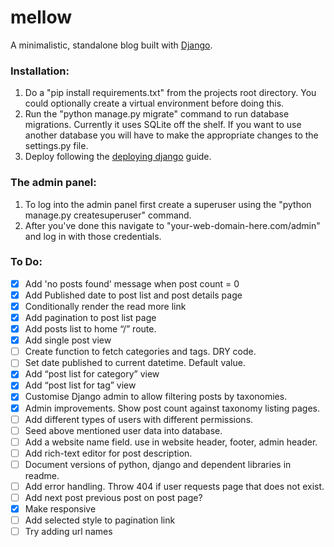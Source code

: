 # mellow
A minimalistic, standalone blog built with [Django](https://www.djangoproject.com/).


### Installation:
1. Do a "pip install requirements.txt" from the projects root directory. You could optionally create a virtual environment before doing this.
2. Run the "python manage.py migrate" command to run database migrations. Currently it uses SQLite off the shelf. If you want to use another database you will have to make the appropriate changes to the settings.py file.
3. Deploy following the [deploying django](https://docs.djangoproject.com/en/2.0/howto/deployment/) guide.


### The admin panel:
1. To log into the admin panel first create a superuser using the "python manage.py createsuperuser" command.
2. After you've done this navigate to "your-web-domain-here.com/admin" and log in with those credentials.


### To Do:

- [x] Add 'no posts found' message when post count = 0
- [x] Add Published date to post list and post details page
- [x] Conditionally render the read more link
- [x] Add pagination to post list page
- [x] Add posts list to home “/” route.
- [x] Add single post view
- [ ] Create function to fetch categories and tags. DRY code.
- [ ] Set date published to current datetime. Default value.
- [x] Add “post list for category” view
- [x] Add “post list for tag” view
- [x] Customise Django admin to allow filtering posts by taxonomies.
- [x] Admin improvements. Show post count against taxonomy listing pages.
- [ ] Add different types of users with different permissions.
- [ ] Seed above mentioned user data into database.
- [ ] Add a website name field. use in website header, footer, admin header.
- [ ] Add rich-text editor for post description.
- [ ] Document versions of python, django and dependent libraries in readme.
- [ ] Add error handling. Throw 404 if user requests page that does not exist.
- [ ] Add next post previous post on post page?
- [x] Make responsive
- [ ] Add selected style to pagination link
- [ ] Try adding url names

